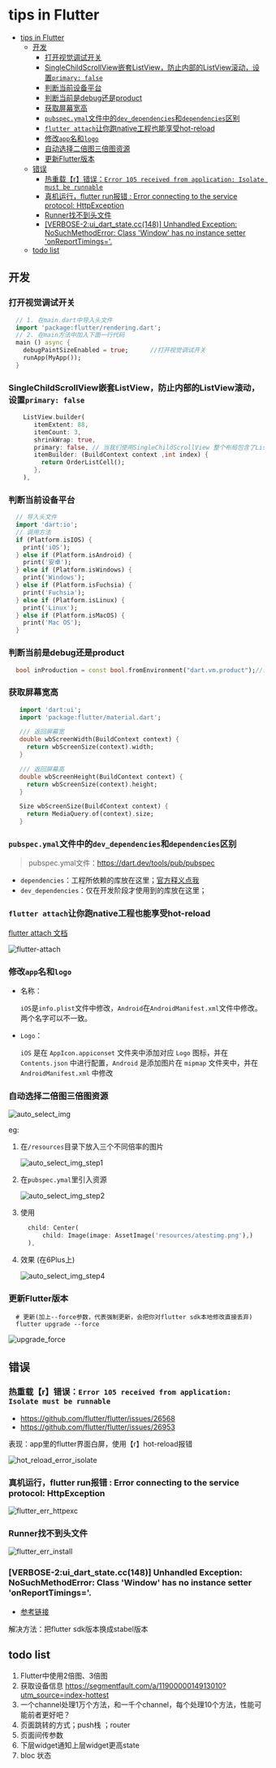 # tips in Flutter
- [tips in Flutter](#tips-in-Flutter)
  - [开发](#%E5%BC%80%E5%8F%91)
    - [打开视觉调试开关](#%E6%89%93%E5%BC%80%E8%A7%86%E8%A7%89%E8%B0%83%E8%AF%95%E5%BC%80%E5%85%B3)
    - [SingleChildScrollView嵌套ListView，防止内部的ListView滚动，设置`primary: false`](#SingleChildScrollView%E5%B5%8C%E5%A5%97ListView%E9%98%B2%E6%AD%A2%E5%86%85%E9%83%A8%E7%9A%84ListView%E6%BB%9A%E5%8A%A8%E8%AE%BE%E7%BD%AEprimary-false)
    - [判断当前设备平台](#%E5%88%A4%E6%96%AD%E5%BD%93%E5%89%8D%E8%AE%BE%E5%A4%87%E5%B9%B3%E5%8F%B0)
    - [判断当前是debug还是product](#%E5%88%A4%E6%96%AD%E5%BD%93%E5%89%8D%E6%98%AFdebug%E8%BF%98%E6%98%AFproduct)
    - [获取屏幕宽高](#%E8%8E%B7%E5%8F%96%E5%B1%8F%E5%B9%95%E5%AE%BD%E9%AB%98)
    - [`pubspec.ymal`文件中的`dev_dependencies`和`dependencies`区别](#pubspecymal%E6%96%87%E4%BB%B6%E4%B8%AD%E7%9A%84devdependencies%E5%92%8Cdependencies%E5%8C%BA%E5%88%AB)
    - [`flutter attach`让你跑native工程也能享受hot-reload](#flutter-attach%E8%AE%A9%E4%BD%A0%E8%B7%91native%E5%B7%A5%E7%A8%8B%E4%B9%9F%E8%83%BD%E4%BA%AB%E5%8F%97hot-reload)
    - [修改`app`名和`logo`](#%E4%BF%AE%E6%94%B9app%E5%90%8D%E5%92%8Clogo)
    - [自动选择二倍图三倍图资源](#%E8%87%AA%E5%8A%A8%E9%80%89%E6%8B%A9%E4%BA%8C%E5%80%8D%E5%9B%BE%E4%B8%89%E5%80%8D%E5%9B%BE%E8%B5%84%E6%BA%90)
    - [更新Flutter版本](#%E6%9B%B4%E6%96%B0Flutter%E7%89%88%E6%9C%AC)
  - [错误](#%E9%94%99%E8%AF%AF)
    - [热重载【r】错误：`Error 105 received from application: Isolate must be runnable`](#%E7%83%AD%E9%87%8D%E8%BD%BDr%E9%94%99%E8%AF%AFError-105-received-from-application-Isolate-must-be-runnable)
    - [真机运行，flutter run报错 : Error connecting to the service protocol: HttpException](#%E7%9C%9F%E6%9C%BA%E8%BF%90%E8%A1%8Cflutter-run%E6%8A%A5%E9%94%99--Error-connecting-to-the-service-protocol-HttpException)
    - [Runner找不到头文件](#Runner%E6%89%BE%E4%B8%8D%E5%88%B0%E5%A4%B4%E6%96%87%E4%BB%B6)
    - [[VERBOSE-2:ui_dart_state.cc(148)] Unhandled Exception: NoSuchMethodError: Class 'Window' has no instance setter 'onReportTimings='.](#VERBOSE-2uidartstatecc148-Unhandled-Exception-NoSuchMethodError-Class-Window-has-no-instance-setter-onReportTimings)
  - [todo list](#todo-list)
## 开发

### 打开视觉调试开关

  ```dart
    // 1. 在main.dart中导入头文件
    import 'package:flutter/rendering.dart';
    // 2. 在main方法中加入下面一行代码
    main () async {
      debugPaintSizeEnabled = true;      //打开视觉调试开关
      runApp(MyApp());
    } 
  ```

### SingleChildScrollView嵌套ListView，防止内部的ListView滚动，设置`primary: false`

  ```dart
      ListView.builder(
         itemExtent: 88,
         itemCount: 3,
         shrinkWrap: true,
         primary: false, // 当我们使用SingleChildScrollView 整个布局包含了ListView 滑动时会产生冲突 滚动卡顿，不流畅。要关闭这个属性
         itemBuilder: (BuildContext context ,int index) {
           return OrderListCell();
         },
      ),
  ```

### 判断当前设备平台

  ```dart
    // 导入头文件
    import 'dart:io';
    // 调用方法
    if (Platform.isIOS) {
      print('iOS');
    } else if (Platform.isAndroid) {
      print('安卓');
    } else if (Platform.isWindows) {
      print('Windows');
    } else if (Platform.isFuchsia) {
      print('Fuchsia');
    } else if (Platform.isLinux) {
      print('Linux');
    } else if (Platform.isMacOS) {
      print('Mac OS');
    }
  ```
### 判断当前是debug还是product

  ```dart
    bool inProduction = const bool.fromEnvironment("dart.vm.product");//当前是否是production环境
  ```

### 获取屏幕宽高
   
   ```dart
      import 'dart:ui';
      import 'package:flutter/material.dart';

      /// 返回屏幕宽
      double wbScreenWidth(BuildContext context) {
        return wbScreenSize(context).width;
      }

      /// 返回屏幕高
      double wbScreenHeight(BuildContext context) {
        return wbScreenSize(context).height;
      }

      Size wbScreenSize(BuildContext context) {
        return MediaQuery.of(context).size;
      }
   ```
   
### `pubspec.ymal`文件中的`dev_dependencies`和`dependencies`区别

  > pubspec.ymal文件：https://dart.dev/tools/pub/pubspec

  + `dependencies`：工程所依赖的库放在这里；[官方释义点我](https://dart.dev/tools/pub/pubspec#dependencies)
  + `dev_dependencies`：仅在开发阶段才使用到的库放在这里；

### `flutter attach`让你跑native工程也能享受hot-reload
   
   [flutter attach 文档](https://github.com/flutter/flutter/wiki/Add-Flutter-to-existing-apps#hot-restartreload-and-debugging-dart-code-1)
   
   ![flutter-attach](../../src/imgs/flutter/flutter-attach.png)

### 修改`app`名和`logo`

  - 名称：
  
    `iOS`是`info.plist`文件中修改，`Android`在`AndroidManifest.xml`文件中修改。两个名字可以不一致。

  - `Logo`：
  
    `iOS` 是在 `AppIcon.appiconset` 文件夹中添加对应 `Logo` 图标，并在 `Contents.json` 中进行配置，`Android` 是添加图片在 `mipmap` 文件夹中，并在 `AndroidManifest.xml` 中修改 

### 自动选择二倍图三倍图资源

  ![auto_select_img](../../src/imgs/flutter/tips/auto_select_img.png)

  eg: 

  1. 在`/resources`目录下放入三个不同倍率的图片
     
     ![auto_select_img_step1](../../src/imgs/flutter/tips/auto_select_img_step1.png)
  
  2. 在`pubspec.ymal`里引入资源
     
     ![auto_select_img_step2](../../src/imgs/flutter/tips/auto_select_img_step2.png)
  
  3. 使用

      ```dart
        child: Center(
            child: Image(image: AssetImage('resources/atestimg.png'),)
        ),
      ```
  4. 效果 (在6Plus上)

     ![auto_select_img_step4](../../src/imgs/flutter/tips/auto_select_img_step4.png)

### 更新Flutter版本

  ```shell
    # 更新(加上--force参数，代表强制更新，会把你对flutter sdk本地修改直接丢弃)
    flutter upgrade --force
  ```

  ![upgrade_force](../../src/imgs/flutter/tips/upgrade_force.png)

## 错误

### 热重载【r】错误：`Error 105 received from application: Isolate must be runnable`

  + https://github.com/flutter/flutter/issues/26568
  + https://github.com/flutter/flutter/issues/26953

  表现：app里的flutter界面白屏，使用【r】hot-reload报错

  ![hot_reload_error_isolate](../../src/imgs/flutter/hot_reload_error_isolate.png)

### 真机运行，flutter run报错 : Error connecting to the service protocol: HttpException

  ![flutter_err_httpexc](../../src/imgs/flutter/tips/flutter_err_httpexc.png)
### Runner找不到头文件

  ![flutter_err_install](../../src/imgs/flutter/tips/flutter_err_install.png)

### [VERBOSE-2:ui_dart_state.cc(148)] Unhandled Exception: NoSuchMethodError: Class 'Window' has no instance setter 'onReportTimings='.

  + [参考链接](https://github.com/brianegan/flutter_redux/issues/142)
  
  解决方法：把flutter sdk版本换成stabel版本

##  todo list

1. Flutter中使用2倍图、3倍图
2. 获取设备信息 https://segmentfault.com/a/1190000014913010?utm_source=index-hottest
3. 一个channel处理1万个方法，和一千个channel，每个处理10个方法，性能可能前者更好吧？
4. 页面跳转的方式；push栈 ；router
5. 页面间传参数
6. 下层widget通知上层widget更高state
7. bloc 状态
